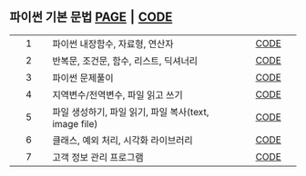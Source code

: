 ## 파이썬 기본 문법 [PAGE][Base_Page] ⎮ [CODE][Base_Code]

<!--
1. 파이썬 내장함수, 자료형, 연산자 [CODE][basic_01]
2. 반복문, 조건문, 함수, 리스트, 딕셔너리 [CODE][basic_02]
3. 파이썬 문제풀이 [CODE][basic_03]
4. 지역변수/전역변수, 파일 읽고 쓰기 [CODE][basic_04]
5. 파일 생성하기, 파일 읽기, 파일 복사(text, image file) [CODE][basic_05]
6. 클래스, 예외 처리, 시각화 라이브러리 [CODE][basic_06]
7. 고객 정보 관리 프로그램 [CODE][basic_07]

---

<style>
    tr, td, th {
        border: none!important;
    }
</style>

&nbsp;
-->

<table>
    <tr>
        <td width="70" align="center">1</td>
        <td width="450">파이썬 내장함수, 자료형, 연산자</td>
        <td width="100" align="center"><a href = "https://github.com/city1616/LikeLion_AI_SCHOOL_13th/blob/master/01.%20파이썬%20기본%20문법/01_Python_Basic.ipynb">CODE</a></td>
    </tr>
    <tr>
        <td align="center">2</td>
        <td>반복문, 조건문, 함수, 리스트, 딕셔너리</td>
        <td align="center"><a href = "https://github.com/city1616/LikeLion_AI_SCHOOL_13th/blob/master/01.%20파이썬%20기본%20문법/03_Python_For_If_List_Dictionary.ipynb">CODE</a></td>
    </tr>
    <tr>
        <td align="center">3</td>
        <td>파이썬 문제풀이</td>
        <td align="center"><a href = "https://github.com/city1616/LikeLion_AI_SCHOOL_13th/blob/master/01.%20파이썬%20기본%20문법/04_Python_문제풀이.ipynb">CODE</a></td>
    </tr>
    <tr>
        <td align="center">4</td>
        <td>지역변수/전역변수, 파일 읽고 쓰기</td>
        <td align="center"><a href = "https://github.com/city1616/LikeLion_AI_SCHOOL_13th/blob/master/01.%20파이썬%20기본%20문법/05_Python_Basic.ipynb">CODE</a></td>
    </tr>
    <tr>
        <td align="center">5</td>
        <td>파일 생성하기, 파일 읽기, 파일 복사(text, image file)</td>
        <td align="center"><a href = "https://github.com/city1616/LikeLion_AI_SCHOOL_13th/blob/master/01.%20파이썬%20기본%20문법/06_Python_file.ipynb">CODE</a></td>
    </tr>
    <tr>
        <td align="center">6</td>
        <td>클래스, 예외 처리, 시각화 라이브러리</td>
        <td align="center"><a href = "https://github.com/city1616/LikeLion_AI_SCHOOL_13th/blob/master/01.%20파이썬%20기본%20문법/07_Python_Class_Try_Except.ipynb">CODE</a></td>
    </tr>
    <tr>
        <td align="center">7</td>
        <td>고객 정보 관리 프로그램</td>
        <td align="center"><a href = "https://github.com/city1616/LikeLion_AI_SCHOOL_13th/blob/master/01.%20파이썬%20기본%20문법/09_고객%20정보%20관리%20프로그램.ipynb">CODE</a></td>
    </tr>
</table>
&nbsp;

<!--
aa|bb|cc
--|--|--
ee|ff|gg 
-->

[Base_Page]: https://city1616.github.io/LikeLion_AI_SCHOOL_13th/01.%20파이썬%20기본%20문법/
[Base_Code]: https://github.com/city1616/LikeLion_AI_SCHOOL_13th/tree/master/01.%20파이썬%20기본%20문법

[basic_01]: https://github.com/city1616/LikeLion_AI_SCHOOL_13th/blob/master/01.%20파이썬%20기본%20문법/01_Python_Basic.ipynb
[basic_02]: https://github.com/city1616/LikeLion_AI_SCHOOL_13th/blob/master/01.%20파이썬%20기본%20문법/03_Python_For_If_List_Dictionary.ipynb
[basic_03]: https://github.com/city1616/LikeLion_AI_SCHOOL_13th/blob/master/01.%20파이썬%20기본%20문법/04_Python_문제풀이.ipynb
[basic_04]: https://github.com/city1616/LikeLion_AI_SCHOOL_13th/blob/master/01.%20파이썬%20기본%20문법/05_Python_Basic.ipynb
[basic_05]: https://github.com/city1616/LikeLion_AI_SCHOOL_13th/blob/master/01.%20파이썬%20기본%20문법/06_Python_file.ipynb
[basic_06]: https://github.com/city1616/LikeLion_AI_SCHOOL_13th/blob/master/01.%20파이썬%20기본%20문법/07_Python_Class_Try_Except.ipynb
[basic_07]: https://github.com/city1616/LikeLion_AI_SCHOOL_13th/blob/master/01.%20파이썬%20기본%20문법/09_고객%20정보%20관리%20프로그램.ipynb